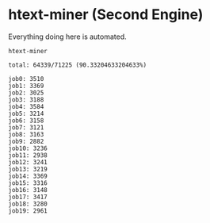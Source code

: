 # htext-miner (Second Engine)

Everything doing here is automated.

```
htext-miner

total: 64339/71225 (90.33204633204633%)

job0: 3510
job1: 3369
job2: 3025
job3: 3188
job4: 3584
job5: 3214
job6: 3158
job7: 3121
job8: 3163
job9: 2882
job10: 3236
job11: 2938
job12: 3241
job13: 3219
job14: 3369
job15: 3316
job16: 3148
job17: 3417
job18: 3280
job19: 2961
```